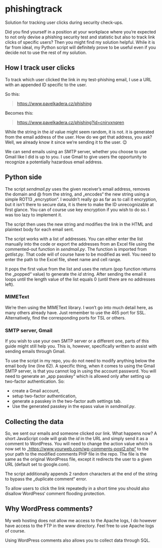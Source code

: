 # phishingtrack
Solution for tracking user clicks during security check-ups.

Did you find yourself in a position at your workplace where you’re expected to not only devise a phishing security test and statistic but also to track link clicks of specific users? Then you might find my solution helpful. While it is far from ideal, my Python script will definitely prove to be useful even if you decide not to use the rest of my solution.

## How I track user clicks
To track which user clicked the link in my test-phishing email, I use a URL with an appended ID specific to the user.

So this:

> https://www.pavelkadera.cz/phishing

Becomes this:

> https://www.pavelkadera.cz/phishing?id=cniryxnqren

While the string in the *id* value might seem random, it is not. it is generated from the email address of the user. How do we get that address, you ask? Well, we already know it since we’re sending it to the user. 😉

We can send emails using an SMTP server, whether you choose to use Gmail like I did is up to you. I use Gmail to give users the opportunity to recognize a potentially hazardous email address.

## Python side
The script *sendmail.py* uses the given receiver’s email address, removes the domain and @ from the string, and „encodes“ the new string using a simple ROT13 „encryption“. I wouldn’t really go as far as to call it encryption, but it isn’t there to secure data, it is there to make the ID unrecognizable at first glance. You can of course use key encryption if you wish to do so. I was too lazy to implement it.

The script then uses the new string and modifies the link in the HTML and plaintext body for each email sent.

The script works with a list of addresses. You can either enter the list manually into the code or export the addresses from an Excel file using the commented-out function in *sendmail.py*. The function is imported from *getlist.py*. That code will of course have to be modified as well. You need to enter the path to the Excel file, sheet name and cell range.

It pops the first value from the list and uses the return (pop function returns the „popped“ value) to generate the *id* string. After sending the email it loops until the length value of the list equals 0 (until there are no addresses left).

### MIMEText
We’re then using the MIMEText library. I won’t go into much detail here, as many others already have. Just remember to use the 465 port for SSL. Alternatively, find the corresponding ports for TSL or others.

### SMTP server, Gmail
If you wish to use your own SMTP server or a different one, parts of this guide might still help you. This is, however, specifically written to assist with sending emails through Gmail.

To use the script in my repo, you do not need to modify anything below the email body line (line 62). A specific thing, when it comes to using the Gmail SMTP server, is that you cannot log in using the account password. You will need to generate an „app passkey“ which is allowed only after setting up two-factor authentication. So:

* create a Gmail account,
* setup two-factor authentication,
* generate a passkey in the two-factor auth settings tab.
* Use the generated passkey in the epass value in *sendmail.py*.

## Collecting the data
So, we sent our emails and someone clicked our link. What happens now? A short JavaScript code will grab the *id* in the URL and simply send it as a comment to WordPress. You will need to change the action value which is now set to „https://www.yourweb.com/wp-comments-post2.php“ to the your path to the modified comments PHP file in the repo. The file is the same as the original WordPress file, except it redirects the user to a given URL (default set to google.com).

The script additionally appends 2 random characters at the end of the string to bypass the „duplicate comment“ error.

To allow users to click the link repeatedly in a short time you should also disallow WordPress‘ comment flooding protection.

## Why WordPress comments?
My web hosting does not allow me access to the Apache logs, I do however have access to the FTP in the www directory. Feel free to use Apache logs of course.

Using WordPress comments also allows you to collect data through SQL.
